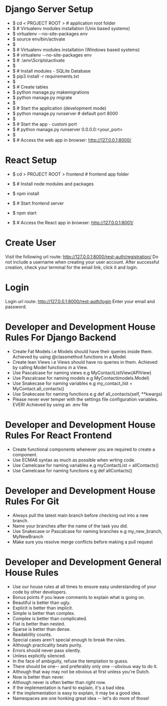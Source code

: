 
# Django Server Setup

- $ cd < PROJECT ROOT > # application root folder          
- $ # Virtualenv modules installation (Unix based systems)
- $ virtualenv --no-site-packages env
- $ source env/bin/activate
- $
- $ # Virtualenv modules installation (Windows based systems)
- $ # virtualenv --no-site-packages env
- $ # .\env\Scripts\activate
- $
- $ # Install modules - SQLite Database
- $ pip3 install -r requirements.txt
- $
- $ # Create tables
- $ python manage.py makemigrations
- $ python manage.py migrate
- $
- $ # Start the application (development mode)
- $ python manage.py runserver # default port 8000
- $
- $ # Start the app - custom port
- $ # python manage.py runserver 0.0.0.0:<your_port>
- $
- $ # Access the web app in browser: http://127.0.0.1:8000/


# React Setup

- $ cd > PROJECT ROOT > frontend # frontend app folder          

- $ # Install node modules and packages
- $ npm install

- $ # Start frontend server
- $ npm start
- $ # Access the React app in browser: http://127.0.0.1:8001/


# Create User
Visit the following url route: http://127.0.0.1:8000/rest-auth/registration/
Do not include a username when creating your user account.
After successful creation, check your terminal for the email link, click it and login.

# Login
Login url route: http://127.0.0.1:8000/rest-auth/login
Enter your email and password.

# Developer and Development House Rules For Django Backend
- Create Fat Models i.e Models should have their queries inside them. Achieved by using @classmethod functions in a Model.
- Create lean Views i.e Views should have no queries in them. Achieved by calling Model functions in a View.
- Use Pascalcase for naming views e.g MyContactListView(APIView)
- Use Pascalcase for naming models e.g MyContact(models.Model)
- Use Snakecase for naming variables e.g my_contact_list = MyContact.all_contacts()
- Use Snakecase for naming functions e.g def all_contacts(self, **kwargs)
- Please never ever temper with the settings file configuration variables. EVER! Achieved by using an .env file

# Developer and Development House Rules For React Frontend
- Create functional components whenever you are required to create a component.
- Use ECMA6 syntax as much as possible when wrting code.
- Use Camelcase for naming variables e.g myContactList = allContacts()
- Use Camelcase for naming functions e.g def allContacts()

# Developer and Development House Rules For Git
- Always pull the latest main branch before checking out into a new branch.
- Name your branches after the name of the task you did.
- Use Snakecase or Pascalcase for naming branches e.g my_new_branch, MyNewBranch
- Make sure you resolve merge conflicts before making a pull request

# Developer and Development General House Rules
- Use our house rules at all times to ensure easy understanding of your code by other developers.
- Bonus points if you leave comments to explain what is going on.
- Beautiful is better than ugly.
- Explicit is better than implicit.
- Simple is better than complex.
- Complex is better than complicated.
- Flat is better than nested.
- Sparse is better than dense.
- Readability counts.
- Special cases aren't special enough to break the rules.
- Although practicality beats purity.
- Errors should never pass silently.
- Unless explicitly silenced.
- In the face of ambiguity, refuse the temptation to guess.
- There should be one-- and preferably only one --obvious way to do it.
- Although that way may not be obvious at first unless you're Dutch.
- Now is better than never.
- Although never is often better than *right* now.
- If the implementation is hard to explain, it's a bad idea.
- If the implementation is easy to explain, it may be a good idea.
- Namespaces are one honking great idea -- let's do more of those!
